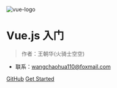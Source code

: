 ![vue-logo](https://cn.vuejs.org/images/logo.png)

# Vue.js 入门

> 作者：王朝华(火骑士空空)

- 联系：wangchaohua110@foxmail.com

[GitHub](https://github.com/huoqishi/vuejs-docs)
[Get Started](README)